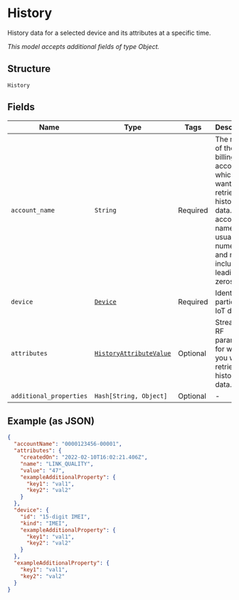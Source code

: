 
# History

History data for a selected device and its attributes at a specific time.

*This model accepts additional fields of type Object.*

## Structure

`History`

## Fields

| Name | Type | Tags | Description |
|  --- | --- | --- | --- |
| `account_name` | `String` | Required | The name of the billing account for which you want retrieve history data. An account name is usually numeric, and must include any leading zeros. |
| `device` | [`Device`](../../doc/models/device.md) | Required | Identifies a particular IoT device. |
| `attributes` | [`HistoryAttributeValue`](../../doc/models/history-attribute-value.md) | Optional | Streaming RF parameter for which you want to retrieve history data. |
| `additional_properties` | `Hash[String, Object]` | Optional | - |

## Example (as JSON)

```json
{
  "accountName": "0000123456-00001",
  "attributes": {
    "createdOn": "2022-02-10T16:02:21.406Z",
    "name": "LINK_QUALITY",
    "value": "47",
    "exampleAdditionalProperty": {
      "key1": "val1",
      "key2": "val2"
    }
  },
  "device": {
    "id": "15-digit IMEI",
    "kind": "IMEI",
    "exampleAdditionalProperty": {
      "key1": "val1",
      "key2": "val2"
    }
  },
  "exampleAdditionalProperty": {
    "key1": "val1",
    "key2": "val2"
  }
}
```

